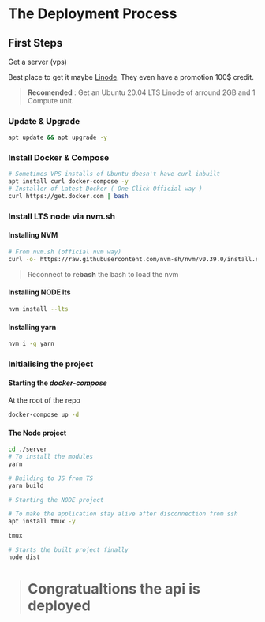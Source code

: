# The Deployment Process

## First Steps

Get a server (vps)

Best place to get it maybe [Linode](https://www.linode.com/promotions).
They even have a promotion 100$ credit.

> **Recomended** : Get an Ubuntu 20.04 LTS Linode of arround 2GB and 1 Compute unit.

### Update & Upgrade

```bash
apt update && apt upgrade -y
```

### Install Docker & Compose

```bash
# Sometimes VPS installs of Ubuntu doesn't have curl inbuilt
apt install curl docker-compose -y
# Installer of Latest Docker ( One Click Official way )
curl https://get.docker.com | bash
```

### Install LTS node via nvm.sh

#### Installing NVM

```bash
# From nvm.sh (official nvm way)
curl -o- https://raw.githubusercontent.com/nvm-sh/nvm/v0.39.0/install.sh | bash
```

> Reconnect to re**bash** the bash to load the nvm

#### Installing NODE lts

```bash
nvm install --lts
```

#### Installing yarn

```bash
nvm i -g yarn
```

### Initialising the project

#### Starting the _**docker-compose**_

At the root of the repo

```bash
docker-compose up -d
```

#### The Node project

```bash
cd ./server
# To install the modules
yarn

# Building to JS from TS
yarn build
```

```bash
# Starting the NODE project

# To make the application stay alive after disconnection from ssh
apt install tmux -y

tmux

# Starts the built project finally
node dist
```

> # Congratualtions the api is deployed
